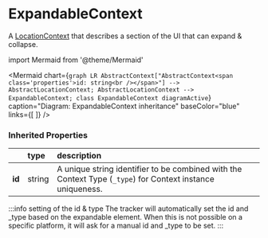 # ExpandableContext

A [LocationContext](/taxonomy/reference/location-contexts/overview.md)  that describes a section of the UI that can expand & collapse.

import Mermaid from '@theme/Mermaid'

<Mermaid chart={`
    graph LR
      AbstractContext["AbstractContext<span class='properties'>id: string<br /></span>"] --> AbstractLocationContext;
      AbstractLocationContext -->       ExpandableContext;
    class ExpandableContext diagramActive
  `}
  caption="Diagram: ExpandableContext inheritance"
  baseColor="blue"
  links={[
  ]}
/>

### Inherited Properties

|        | type   | description                                                                                                |
|:-------|:-------|:-----------------------------------------------------------------------------------------------------------|
| **id** | string | A unique string identifier to be combined with the Context Type (`_type`) for Context instance uniqueness. |

:::info setting of the id & type
The tracker will automatically set the id and _type based on the expandable element. When this is not possible on a specific platform, it will ask for a manual id and _type to be set.
:::
